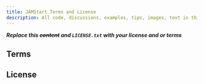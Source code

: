 ```yaml
---
title: JAMStart Terms and License
description: All code, discussions, examples, tips, images, text in this repo, unless specifically documented, are released under the terms of usage and license.
--- 
```


***Replace this ~~content~~ and `LICENSE.txt` with your license and or terms***

## Terms

## License